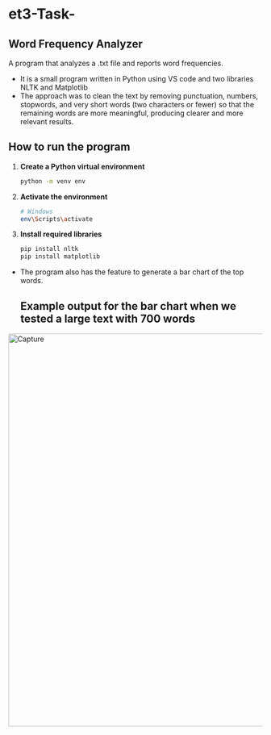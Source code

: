 # et3-Task-
## Word Frequency Analyzer
A program that analyzes a .txt file and reports word frequencies.

- It is a small program written in Python using VS code and two libraries NLTK and Matplotlib
- The approach was to clean the text by removing punctuation, numbers, stopwords, and very short words (two characters or fewer) so that the remaining words are more meaningful, producing clearer and more relevant results.

## How to run the program 

1. **Create a Python virtual environment**
    ```bash
    python -m venv env
    ```

2. **Activate the environment**
    ```bash
    # Windows
    env\Scripts\activate
    ```

3. **Install required libraries**
    ```bash
    pip install nltk
    pip install matplotlib
    ```


- The program also has the feature to generate a bar chart of the top words.

  ## Example output for the bar chart when we tested a large text with 700 words

<img width="1051" height="779" alt="Capture" src="https://github.com/user-attachments/assets/240c7fda-8516-4a22-9f07-5e620487505f" />
